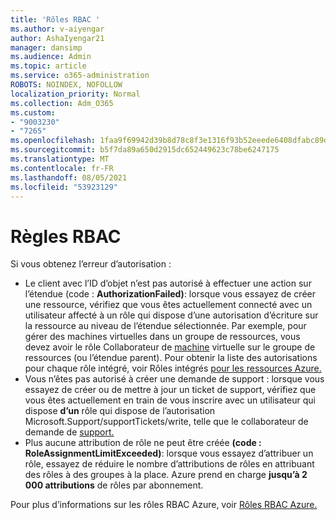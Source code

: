```yaml
---
title: 'Rôles RBAC '
ms.author: v-aiyengar
author: AshaIyengar21
manager: dansimp
ms.audience: Admin
ms.topic: article
ms.service: o365-administration
ROBOTS: NOINDEX, NOFOLLOW
localization_priority: Normal
ms.collection: Adm_O365
ms.custom:
- "9003230"
- "7265"
ms.openlocfilehash: 1faa9f69942d39b8d78c8f3e1316f93b52eeede6408dfabc89d0f7fe38b86fb3
ms.sourcegitcommit: b5f7da89a650d2915dc652449623c78be6247175
ms.translationtype: MT
ms.contentlocale: fr-FR
ms.lasthandoff: 08/05/2021
ms.locfileid: "53923129"
---
```

# <a name="rbac-rules"></a>Règles RBAC

Si vous obtenez l’erreur d’autorisation : 

- Le client avec l’ID d’objet n’est pas autorisé à effectuer une action sur l’étendue (code : **AuthorizationFailed)**: lorsque vous essayez de créer une ressource, vérifiez que vous êtes actuellement connecté avec un utilisateur affecté à un rôle qui dispose d’une autorisation d’écriture sur la ressource au niveau de l’étendue sélectionnée. Par exemple, pour gérer des machines virtuelles dans un groupe de ressources, vous devez avoir le rôle Collaborateur de [machine](https://docs.microsoft.com/azure/role-based-access-control/built-in-roles?WT.mc_id=Portal-Microsoft_Azure_Support#virtual-machine-contributor) virtuelle sur le groupe de ressources (ou l’étendue parent). Pour obtenir la liste des autorisations pour chaque rôle intégré, voir Rôles intégrés [pour les ressources Azure.](https://docs.microsoft.com/azure/role-based-access-control/built-in-roles?WT.mc_id=Portal-Microsoft_Azure_Support)
- Vous n’êtes pas autorisé à créer une demande de support : lorsque vous essayez de créer ou de mettre à jour un ticket de support, vérifiez que vous êtes actuellement en train de vous inscrire avec un utilisateur qui dispose **d’un** rôle qui dispose de l’autorisation Microsoft.Support/supportTickets/write, telle que le collaborateur de demande de [support.](https://docs.microsoft.com/azure/role-based-access-control/built-in-roles?WT.mc_id=Portal-Microsoft_Azure_Support#support-request-contributor)
- Plus aucune attribution de rôle ne peut être créée **(code : RoleAssignmentLimitExceeded)**: lorsque vous essayez d’attribuer un rôle, essayez de réduire le nombre d’attributions de rôles en attribuant des rôles à des groupes à la place. Azure prend en charge **jusqu’à 2 000 attributions** de rôles par abonnement.

Pour plus d’informations sur les rôles RBAC Azure, voir [Rôles RBAC Azure.](https://docs.microsoft.com/azure/role-based-access-control/role-assignments-portal?WT.mc_id=Portal-Microsoft_Azure_Support)
